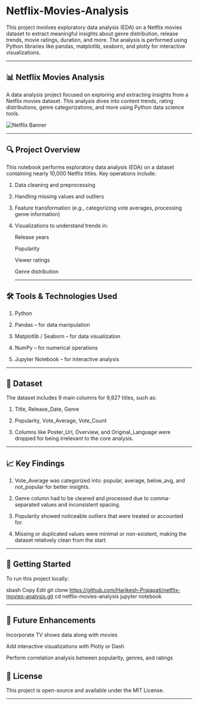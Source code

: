 # Netflix-Movies-Analysis
This project involves exploratory data analysis (EDA) on a Netflix movies dataset to extract meaningful insights about genre distribution, release trends, movie ratings, duration, and more. The analysis is performed using Python libraries like pandas, matplotlib, seaborn, and plotly for interactive visualizations.

---

## 📊 Netflix Movies Analysis ##
A data analysis project focused on exploring and extracting insights from a Netflix movies dataset. This analysis dives into content trends, rating distributions, genre categorizations, and more using Python data science tools.

![Netflix Banner](https://raw.githubusercontent.com/Harikesh-Prajapati/Your-Repo-Name/main/Netflix%20image.jpg)


---


## 🔍 Project Overview ##
This notebook performs exploratory data analysis (EDA) on a dataset containing nearly 10,000 Netflix titles. Key operations include:

1. Data cleaning and preprocessing

2. Handling missing values and outliers

3. Feature transformation (e.g., categorizing vote averages, processing genre information)

4. Visualizations to understand trends in:

    Release years

    Popularity

    Viewer ratings

    Genre distribution

   ---

## 🛠️ Tools & Technologies Used ##
1. Python

2. Pandas – for data manipulation

3. Matplotlib / Seaborn – for data visualization

4. NumPy – for numerical operations

5. Jupyter Notebook – for interactive analysis
   
---

## 📁 Dataset ##
The dataset includes 9 main columns for 9,827 titles, such as:

1. Title, Release_Date, Genre

2. Popularity, Vote_Average, Vote_Count

3. Columns like Poster_Url, Overview, and Original_Language were dropped for being irrelevant to the core analysis.
   
---


## 📈 Key Findings ##
1. Vote_Average was categorized into: popular, average, below_avg, and not_popular for better insights.

2. Genre column had to be cleaned and processed due to comma-separated values and inconsistent spacing.

3. Popularity showed noticeable outliers that were treated or accounted for.

4. Missing or duplicated values were minimal or non-existent, making the dataset relatively clean from the start.
   
---


## 🚀 Getting Started ##
To run this project locally:

sbash
Copy
Edit
git clone https://github.com/Harikesh-Prajapati/netflix-movies-analysis.git
cd netflix-movies-analysis
jupyter notebook


---


## 📌 Future Enhancements ##
Incorporate TV shows data along with movies

Add interactive visualizations with Plotly or Dash

Perform correlation analysis between popularity, genres, and ratings

## 📄 License ##
This project is open-source and available under the MIT License.

---
